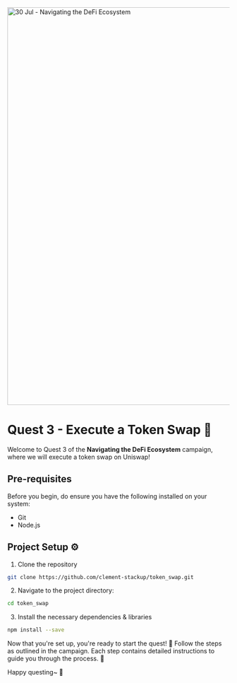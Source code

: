 <img width="900" alt="30 Jul - Navigating the DeFi Ecosystem" src="https://github.com/user-attachments/assets/f4166974-50f5-400f-b084-5b95428f48ed">

# Quest 3 - Execute a Token Swap 🦄

Welcome to Quest 3 of the **Navigating the DeFi Ecosystem** campaign, where we will execute a token swap on Uniswap! 

## Pre-requisites

Before you begin, do ensure you have the following installed on your system:

- Git
- Node.js

## Project Setup ⚙️

1. Clone the repository
```bash
git clone https://github.com/clement-stackup/token_swap.git
```

2. Navigate to the project directory:
```bash
cd token_swap
```

3. Install the necessary dependencies & libraries
```bash
npm install --save
```

Now that you're set up, you're ready to start the quest! 🏁 Follow the steps as outlined in the campaign. Each step contains detailed instructions to guide you through the process. 📜

Happy questing~ 🎉
